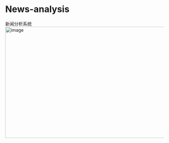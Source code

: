 # News-analysis
新闻分析系统
<img width="568" height="355" alt="image" src="https://github.com/user-attachments/assets/d01c4944-9534-4314-b318-c5fccb595e82" />

